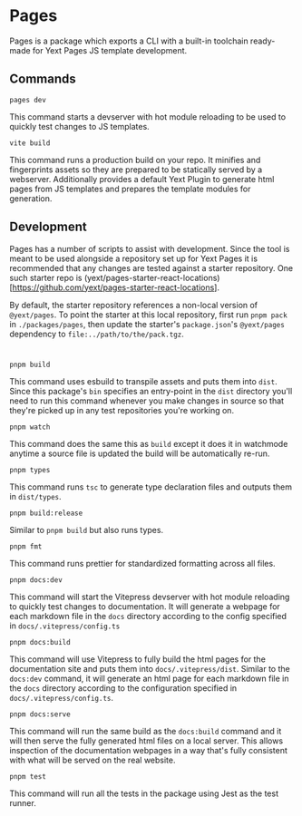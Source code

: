 # Pages

Pages is a package which exports a CLI with a built-in toolchain ready-made for Yext
Pages JS template development.

## Commands

```
pages dev
```

This command starts a devserver with hot module reloading to be used to quickly test changes to
JS templates.

```
vite build
```

This command runs a production build on your repo. It minifies and fingerprints assets so they are
prepared to be statically served by a webserver. Additionally provides a default Yext Plugin to
generate html pages from JS templates and prepares the template modules for generation.

## Development

Pages has a number of scripts to assist with development. Since the tool is meant to be
used alongside a repository set up for Yext Pages it is recommended that any changes are tested
against a starter repository. One such starter repo is (yext/pages-starter-react-locations)[https://github.com/yext/pages-starter-react-locations].

By default, the starter repository references a non-local version of `@yext/pages`. To point
the starter at this local repository, first run `pnpm pack` in `./packages/pages`, then update the starter's `package.json`'s `@yext/pages`
dependency to `file:../path/to/the/pack.tgz`.

#

```
pnpm build
```

This command uses esbuild to transpile assets and puts them into `dist`. Since this package's `bin`
specifies an entry-point in the `dist` directory you'll need to run this command whenever you make
changes in source so that they're picked up in any test repositories you're working on.

```
pnpm watch
```

This command does the same this as `build` except it does it in watchmode anytime a source file is
updated the build will be automatically re-run.

```
pnpm types
```

This command runs `tsc` to generate type declaration files and outputs them in `dist/types`.

```
pnpm build:release
```

Similar to `pnpm build` but also runs types.

```
pnpm fmt
```

This command runs prettier for standardized formatting across all files.

```
pnpm docs:dev
```

This command will start the Vitepress devserver with hot module reloading to quickly test changes to documentation. It will generate a webpage for each markdown file in the `docs` directory according to the config specified in `docs/.vitepress/config.ts`

```
pnpm docs:build
```

This command will use Vitepress to fully build the html pages for the documentation site and puts them into `docs/.vitepress/dist`. Similar to the `docs:dev` command, it will generate an html page for each markdown file in the `docs` directory according to the configuration specified in `docs/.vitepress/config.ts`.

```
pnpm docs:serve
```

This command will run the same build as the `docs:build` command and it will then serve the fully generated html files on a local server. This allows inspection of the documentation webpages in a way that's fully consistent with what will be served on the real website.

```
pnpm test
```

This command will run all the tests in the package using Jest as the test runner.
